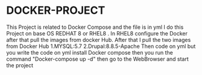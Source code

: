 # DOCKER-PROJECT
This Project is related to Docker Compose and the file is in yml 
I do this Project on base OS REDHAT 8 or RHEL8 .
In RHEL8 configure the Docker after that pull the images from docker Hub.
After that I pull the two images from Docker Hub 
1.MYSQL:5.7
2.Drupal:8.8.5-Apache 
Then code on yml but you write the code on yml install  Docker compose then you run the command "Docker-compose up -d" 
then go to the WebBrowser and start the project 
